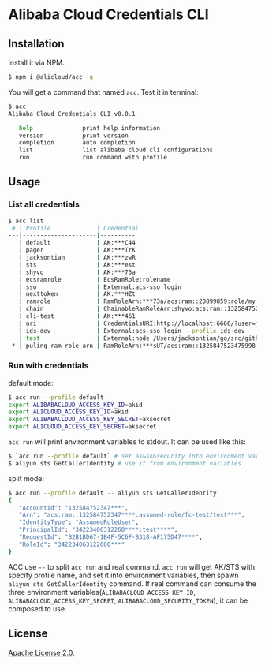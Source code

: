 # Alibaba Cloud Credentials CLI

## Installation

Install it via NPM.

```sh
$ npm i @alicloud/acc -g
```

You will get a command that named `acc`. Test it in terminal:

```sh
$ acc
Alibaba Cloud Credentials CLI v0.0.1

   help              print help information
   version           print version
   completion        auto completion
   list              list alibaba cloud cli configurations
   run               run command with profile
```

## Usage

### List all credentials

```sh
$ acc list
 # | Profile             | Credential 
---|---------------------|----------
   | default             | AK:***C44
   | pager               | AK:***TrK
   | jacksontian         | AK:***zwR
   | sts                 | AK:***est
   | shyvo               | AK:***73a
   | ecsramrole          | EcsRamRole:rolename
   | sso                 | External:acs-sso login
   | nexttoken           | AK:***HZt
   | ramrole             | RamRoleArn:***73a/acs:ram::20899859:role/my
   | chain               | ChainableRamRoleArn:shyvo:acs:ram::1325847523475998:role/read-ecs
   | cli-test            | AK:***461
   | uri                 | CredentialsURI:http://localhost:6666/?user=jacksontian
   | ids-dev             | External:acs-sso login --profile ids-dev
   | test                | External:node /Users/jacksontian/go/src/github.com/aliyun/aliyun-cli/test.js
 * | puling_ram_role_arn | RamRoleArn:***sUT/acs:ram::1325847523475998:role/fc-test
```

### Run with credentials

default mode:

```sh
$ acc run --profile default
export ALIBABACLOUD_ACCESS_KEY_ID=akid
export ALICLOUD_ACCESS_KEY_ID=akid
export ALIBABACLOUD_ACCESS_KEY_SECRET=aksecret
export ALICLOUD_ACCESS_KEY_SECRET=aksecret
```

`acc run` will print environment variables to stdout. It can be used like this:

```sh
$ `acc run --profile default` # set ak&sk&security into environment variables
$ aliyun sts GetCallerIdentity # use it from environment variables
```

split mode:

```sh
$ acc run --profile default -- aliyun sts GetCallerIdentity
{
   "AccountId": "132584752347***",
   "Arn": "acs:ram::132584752347****:assumed-role/fc-test/test***",
   "IdentityType": "AssumedRoleUser",
   "PrincipalId": "34223406312260****:test****",
   "RequestId": "B2B1BD67-1B4F-5C6F-B318-AF175D47****",
   "RoleId": "342234063122600***"
}
```

ACC use `--` to split `acc run` and real command. `acc run` will get AK/STS with specify profile name, and set it
into environment variables, then spawn `aliyun sts GetCallerIdentity` command. If real command can consume the three
environment variables(`ALIBABACLOUD_ACCESS_KEY_ID`, `ALIBABACLOUD_ACCESS_KEY_SECRET`, `ALIBABACLOUD_SECURITY_TOKEN`),
it can be composed to use.

## License
[Apache License 2.0](./License).
